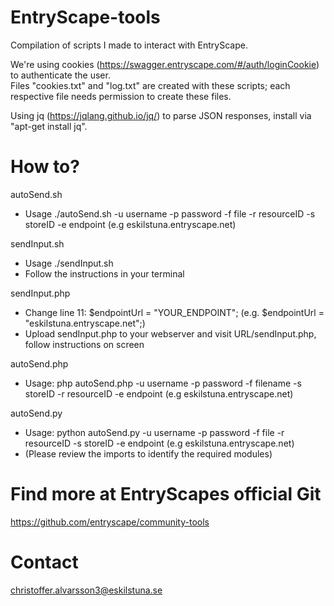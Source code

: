 # EntryScape-tools
Compilation of scripts I made to interact with EntryScape.

We're using cookies (https://swagger.entryscape.com/#/auth/loginCookie) to authenticate the user.<br>
Files "cookies.txt" and "log.txt" are created with these scripts; each respective file needs permission to create these files.

Using jq (https://jqlang.github.io/jq/) to parse JSON responses, install via "apt-get install jq".

# How to?
autoSend.sh
- Usage ./autoSend.sh -u username -p password -f file -r resourceID -s storeID -e endpoint (e.g eskilstuna.entryscape.net)

sendInput.sh
- Usage ./sendInput.sh
- Follow the instructions in your terminal

sendInput.php
- Change line 11: $endpointUrl = "YOUR_ENDPOINT"; (e.g. $endpointUrl = "eskilstuna.entryscape.net";)
- Upload sendInput.php to your webserver and visit URL/sendInput.php, follow instructions on screen

autoSend.php
- Usage: php autoSend.php -u username -p password -f filename -s storeID -r resourceID -e endpoint (e.g eskilstuna.entryscape.net)

autoSend.py
- Usage: python autoSend.py -u username -p password -f file -r resourceID -s storeID -e endpoint (e.g eskilstuna.entryscape.net)
- (Please review the imports to identify the required modules)

# Find more at EntryScapes official Git
https://github.com/entryscape/community-tools

# Contact
christoffer.alvarsson3@eskilstuna.se
